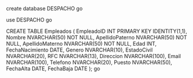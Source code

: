 create database DESPACHO
go

use DESPACHO
go

CREATE TABLE Empleados (
    EmpleadoID INT PRIMARY KEY IDENTITY(1,1),
    Nombre NVARCHAR(50) NOT NULL,
    ApellidoPaterno NVARCHAR(50) NOT NULL,
    ApellidoMaterno NVARCHAR(50) NOT NULL,
    Edad INT,
    FechaNacimiento DATE,
    Genero NVARCHAR(10),
    EstadoCivil NVARCHAR(20),
    RFC NVARCHAR(13),
    Direccion NVARCHAR(100),
    Email NVARCHAR(100),
    Telefono NVARCHAR(20),
    Puesto NVARCHAR(50),
    FechaAlta DATE,
    FechaBaja DATE
);
go
